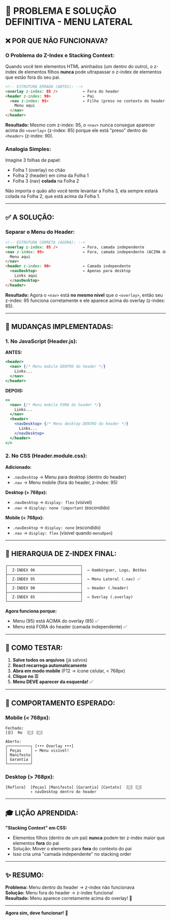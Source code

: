 # 🔧 PROBLEMA E SOLUÇÃO DEFINITIVA - MENU LATERAL

## ❌ POR QUE NÃO FUNCIONAVA?

### **O Problema do Z-Index e Stacking Context:**

Quando você tem elementos HTML aninhados (um dentro do outro), o z-index de elementos filhos **nunca** pode ultrapassar o z-index de elementos que estão fora do seu pai.

```html
<!-- ESTRUTURA ERRADA (ANTES): -->
<overlay z-index: 85 />           ← Fora do header
<header z-index: 90>              ← Pai
  <nav z-index: 95>               ← Filho (preso no contexto do header!)
    Menu aqui
  </nav>
</header>
```

**Resultado:** Mesmo com z-index: 95, o `<nav>` nunca consegue aparecer acima do `<overlay>` (z-index: 85) porque ele está "preso" dentro do `<header>` (z-index: 90).

### **Analogia Simples:**
Imagine 3 folhas de papel:
- Folha 1 (overlay) no chão
- Folha 2 (header) em cima da Folha 1
- Folha 3 (nav) **colada** na Folha 2

Não importa o quão alto você tente levantar a Folha 3, ela sempre estará colada na Folha 2, que está acima da Folha 1.

---

## ✅ A SOLUÇÃO:

### **Separar o Menu do Header:**

```html
<!-- ESTRUTURA CORRETA (AGORA): -->
<overlay z-index: 85 />           ← Fora, camada independente
<nav z-index: 95>                 ← Fora, camada independente (ACIMA do overlay!)
  Menu aqui
</nav>
<header z-index: 90>              ← Camada independente
  <navDesktop>                    ← Apenas para desktop
    Links aqui
  </navDesktop>
</header>
```

**Resultado:** Agora o `<nav>` está **no mesmo nível** que o `<overlay>`, então seu z-index: 95 funciona corretamente e ele aparece acima do overlay (z-index: 85).

---

## 🎯 MUDANÇAS IMPLEMENTADAS:

### **1. No JavaScript (Header.js):**

**ANTES:**
```jsx
<header>
  <nav> {/* Menu mobile DENTRO do header */}
    Links...
  </nav>
</header>
```

**DEPOIS:**
```jsx
<>
  <nav> {/* Menu mobile FORA do header */}
    Links...
  </nav>
  <header>
    <navDesktop> {/* Menu desktop DENTRO do header */}
      Links...
    </navDesktop>
  </header>
</>
```

### **2. No CSS (Header.module.css):**

**Adicionado:**
- `.navDesktop` → Menu para desktop (dentro do header)
- `.nav` → Menu mobile (fora do header, z-index: 95)

**Desktop (> 768px):**
- `.navDesktop` → `display: flex` (visível)
- `.nav` → `display: none !important` (escondido)

**Mobile (< 768px):**
- `.navDesktop` → `display: none` (escondido)
- `.nav` → `display: flex` (visível quando `menuOpen`)

---

## 📐 HIERARQUIA DE Z-INDEX FINAL:

```
┌────────────────────────────────┐
│  Z-INDEX 96                    │  ← Hambúrguer, Logo, Botões
├────────────────────────────────┤
│  Z-INDEX 95                    │  ← Menu Lateral (.nav) ✅
├────────────────────────────────┤
│  Z-INDEX 90                    │  ← Header (.header)
├────────────────────────────────┤
│  Z-INDEX 85                    │  ← Overlay (.overlay)
└────────────────────────────────┘
```

**Agora funciona porque:**
- Menu (95) está ACIMA do overlay (85) ✅
- Menu está FORA do header (camada independente) ✅

---

## 🚀 COMO TESTAR:

1. **Salve todos os arquivos** (já salvos)
2. **React recarrega automaticamente**
3. **Abra em modo mobile** (F12 → ícone celular, < 768px)
4. **Clique no ☰**
5. **Menu DEVE aparecer da esquerda!** ✅

---

## 📱 COMPORTAMENTO ESPERADO:

### **Mobile (< 768px):**
```
Fechado:
[☰]  Re  [👤] [🛒]

Aberto:
┌──────────┐ [••• Overlay •••]
│ Peças    │ ← Menu visível!
│ Manifesto│
│ Garantia │
└──────────┘
```

### **Desktop (> 768px):**
```
[Reflora]  [Peças] [Manifesto] [Garantia] [Contato]  [👤] [🛒]
           ↑ navDesktop dentro do header
```

---

## 🎓 LIÇÃO APRENDIDA:

**"Stacking Context" em CSS:**
- Elementos filhos (dentro de um pai) **nunca** podem ter z-index maior que elementos **fora** do pai
- Solução: Mover o elemento para **fora** do contexto do pai
- Isso cria uma "camada independente" no stacking order

---

## ✨ RESUMO:

**Problema:** Menu dentro do header → z-index não funcionava  
**Solução:** Menu fora do header → z-index funciona!  
**Resultado:** Menu aparece corretamente acima do overlay! 🎉

---

**Agora sim, deve funcionar!** 🚀
